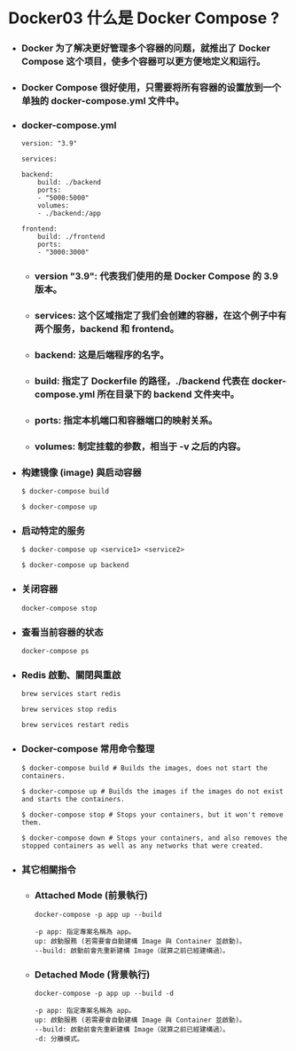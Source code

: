 Docker03 什么是 Docker Compose ?
=====
* ### Docker 为了解决更好管理多个容器的问题，就推出了 Docker Compose 这个项目，使多个容器可以更方便地定义和运行。
* ### Docker Compose 很好使用，只需要将所有容器的设置放到一个单独的 docker-compose.yml 文件中。
* ### docker-compose.yml
    ```
    version: "3.9"

    services:

    backend:
        build: ./backend
        ports: 
        - "5000:5000"
        volumes:
        - ./backend:/app

    frontend:
        build: ./frontend
        ports:  
        - "3000:3000"
    ```
    * ### version "3.9": 代表我们使用的是 Docker Compose 的 3.9 版本。
    * ### services: 这个区域指定了我们会创建的容器，在这个例子中有两个服务，backend 和 frontend。
    * ### backend: 这是后端程序的名字。
    * ### build: 指定了 Dockerfile 的路径，./backend 代表在 docker-compose.yml 所在目录下的 backend 文件夹中。
    * ### ports: 指定本机端口和容器端口的映射关系。
    * ### volumes: 制定挂载的参数，相当于 -v 之后的内容。
* ### 构建镜像 (image) 與启动容器
    ```
    $ docker-compose build

    $ docker-compose up
    ```
* ### 启动特定的服务
    ```
    $ docker-compose up <service1> <service2>

    $ docker-compose up backend
    ```
* ### 关闭容器
    ```
    docker-compose stop
    ```
* ### 查看当前容器的状态
    ```
    docker-compose ps
    ```
* ### Redis 啟動、關閉與重啟
    ```
    brew services start redis

    brew services stop redis

    brew services restart redis
    ```
* ### Docker-compose 常用命令整理
    ```
    $ docker-compose build # Builds the images, does not start the containers.

    $ docker-compose up # Builds the images if the images do not exist and starts the containers.

    $ docker-compose stop # Stops your containers, but it won't remove them.
    
    $ docker-compose down # Stops your containers, and also removes the stopped containers as well as any networks that were created.
    ```
* ### 其它相關指令
    * ### Attached Mode (前景執行)
        ```
        docker-compose -p app up --build

        -p app: 指定專案名稱為 app。
        up: 啟動服務 (若需要會自動建構 Image 與 Container 並啟動)。
        --build: 啟動前會先重新建構 Image（就算之前已經建構過）。
        ```
    * ### Detached Mode (背景執行)
        ```
        docker-compose -p app up --build -d

        -p app: 指定專案名稱為 app。
        up: 啟動服務 (若需要會自動建構 Image 與 Container 並啟動)。
        --build: 啟動前會先重新建構 Image（就算之前已經建構過）。
        -d: 分離模式。
        ```
<br />
